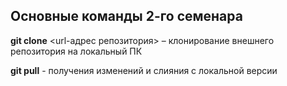  ## Основные команды 2-го семенара 

**git clone** <url-адрес репозитория> – клонирование внешнего репозитория на локальный ПК

**git pull** - получения изменений и слияния с локальной версии 
